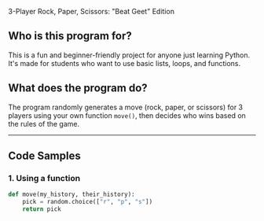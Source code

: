 3-Player Rock, Paper, Scissors: "Beat Geet" Edition

##  Who is this program for?
This is a fun and beginner-friendly project for anyone just learning Python. It's made for students who want to use basic lists, loops, and functions.

##  What does the program do?
The program randomly generates a move (rock, paper, or scissors) for 3 players using your own function `move()`, then decides who wins based on the rules of the game.

---

##  Code Samples

###  1. Using a function
```python
def move(my_history, their_history):
    pick = random.choice(["r", "p", "s"])
    return pick
